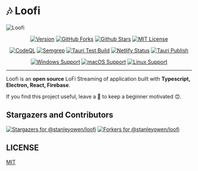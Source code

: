 # 🎶 Loofi

![Loofi](https://user-images.githubusercontent.com/69080584/233798174-acdad5e8-fe93-414d-95a1-db321ab5323c.png)

<div align="center">

[![Version](https://img.shields.io/github/package-json/v/stanleyowen/loofi/master?color=61dafb&label=version)](https://github.com/stanleyowen/loofi/releases)
[![GitHub Forks](https://img.shields.io/github/forks/stanleyowen/loofi?color=61dafb)](https://github.com/stanleyowen/loofi/network)
[![Github Stars](https://img.shields.io/github/stars/stanleyowen/loofi?color=61dafb)](https://github.com/stanleyowen/loofi/stargazers)
[![MIT License](https://img.shields.io/github/license/stanleyowen/loofi?color=61dafb)](https://github.com/stanleyowen/loofi/blob/master/LICENSE)

[![CodeQL](https://github.com/stanleyowen/loofi/actions/workflows/codeql-analysis.yml/badge.svg)](https://github.com/stanleyowen/loofi/actions/workflows/codeql-analysis.yml)
[![Semgrep](https://github.com/stanleyowen/loofi/actions/workflows/semgrep.yml/badge.svg)](https://github.com/stanleyowen/loofi/actions/workflows/semgrep.yml)
[![Tauri Test Build](https://github.com/stanleyowen/loofi/actions/workflows/tauri-test-build.yml/badge.svg)](https://github.com/stanleyowen/loofi/actions/workflows/tauri-test-build.yml)
[![Netlify Status](https://api.netlify.com/api/v1/badges/4ce8d1c2-6e6d-482f-93e3-b1c824c14944/deploy-status)](https://app.netlify.com/sites/loofi/deploys)
[![Tauri Publish](https://github.com/stanleyowen/loofi/actions/workflows/tauri-publish.yml/badge.svg)](https://github.com/stanleyowen/loofi/actions/workflows/tauri-publish.yml)

[![Windows Support](https://shields.io/badge/Windows--9cf?logo=Windows&style=social)](https://github.com/stanleyowen/loofi/releases)
[![macOS Support](https://shields.io/badge/MacOS--9cf?logo=Apple&style=social)](https://github.com/stanleyowen/loofi/releases)
[![Linux Support](https://img.shields.io/badge/-Linux-grey?logo=linux)](https://github.com/stanleyowen/loofi/releases)

</div>
<hr />

Loofi is an **open source** LoFi Streaming of application built with **Typescript, Electron, React, Firebase**.

If you find this project useful, leave a 🌟 to keep a beginner motivated 😊.

## Stargazers and Contributors

[![Stargazers for @stanleyowen/loofi](https://reporoster.com/stars/dark/stanleyowen/loofi)](https://github.com/stanleyowen/loofi/stargazers)
[![Forkers for @stanleyowen/loofi](https://reporoster.com/forks/dark/stanleyowen/loofi)](https://github.com/stanleyowen/loofi/network/members)

## LICENSE

[MIT](LICENSE)
